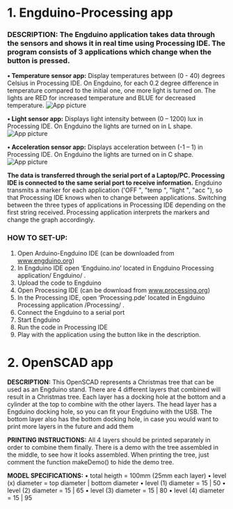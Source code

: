 # 1. Engduino-Processing app

### **DESCRIPTION:** The Engduino application takes data through the sensors and shows it in real time using Processing IDE. The program consists of 3 applications which change when the button is pressed.

**• Temperature sensor app:** Display temperatures between (0 - 40) degrees Celsius in Processing IDE. On Engduino, for each 0.2 degree difference in temperature compared to the initial one, one more light is turned on. The lights are RED for increased temperature and BLUE for decreased temperature.
![App picture](https://github.com/margiki/Engduino-Processing-application/blob/master/Screenshots/Temperature.jpg)


**• Light sensor app:** Displays light intensity between (0 – 1200) lux in Processing IDE. On Engduino the lights are turned on in L shape.
![App picture](https://github.com/margiki/Engduino-Processing-application/blob/master/Screenshots/Light%20Intensity.jpg)


**• Acceleration sensor app:** Displays acceleration between (-1 – 1) in Processing IDE. On Engduino the lights are turned on in C shape.
![App picture](https://github.com/margiki/Engduino-Processing-application/blob/master/Screenshots/Acceleration.jpg)


**The data is transferred through the serial port of a Laptop/PC. Processing IDE is connected to the same serial port to receive information.** Engduino transmits a marker for each application ('OFF ", "temp ", "light ", "acc "), so that Processing IDE knows when to change between applications. Switching between the three types of applications in Processing IDE depending on the first string received. Processing application interprets the markers and change the graph accordingly.

### **HOW TO SET-UP:**
1. Open Arduino-Engduino IDE (can be downloaded from www.engduino.org)
2. In Engduino IDE open ‘Engduino.ino’ located in Engduino Processing application/ Engduino/ .
3. Upload the code to Engduino
4. Open Processing IDE (can be download from www.processing.org)
5. In the Processing IDE, open ‘Processing.pde’ located in Engduino Processing application /Processing/ .
6. Connect the Engduino to a serial port
7. Start Engduino
8. Run the code in Processing IDE
9. Play with the application using the button like in the description.

# 2. OpenSCAD app

**DESCRIPTION:** This OpenSCAD represents a Christmas tree that can be used as an Engduino stand. There are 4 different layers that combined will result in a Christmas tree. Each layer has a docking hole at the bottom and a cylinder at the top to combine with the other layers. The head layer has a Engduino docking hole, so you can fit your Engduino with the USB. The bottom layer also has the bottom docking hole, in case you would want to print more layers in the future and add them

**PRINTING INSTRUCTIONS:** All 4 layers should be printed separately in order to combine them finally. There is a demo with the tree assembled in the middle, to see how it looks assembled. When printing the tree, just comment the function makeDemo() to hide the demo tree.

**MODEL SPECIFICATIONS:**
• total heigth = 100mm (25mm each layer)
• level (x) diameter = top diameter | bottom diameter
• level (1) diameter = 15 | 50
• level (2) diameter = 15 | 65
• level (3) diameter = 15 | 80
• level (4) diameter = 15 | 95


